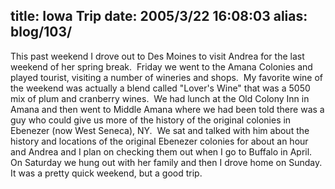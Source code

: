 title: Iowa Trip
date: 2005/3/22 16:08:03
alias: blog/103/
---
This past weekend I drove out to Des Moines to visit Andrea for the last weekend of her spring break.  Friday we went to the Amana Colonies and played tourist, visiting a number of wineries and shops.  My favorite wine of the weekend was actually a blend called "Lover's Wine" that was a 5050 mix of plum and cranberry wines.  We had lunch at the Old Colony Inn in Amana and then went to Middle Amana where we had been told there was a guy who could give us more of the history of the original colonies in Ebenezer (now West Seneca), NY.  We sat and talked with him about the history and locations of the original Ebenezer colonies for about an hour and Andrea and I plan on checking them out when I go to Buffalo in April.  On Saturday we hung out with her family and then I drove home on Sunday.  It was a pretty quick weekend, but a good trip.